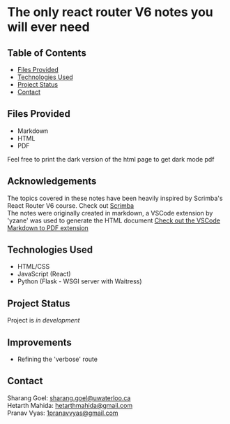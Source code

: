 # The only react router V6 notes you will ever need 

## Table of Contents
* [Files Provided](#files-provided)
* [Technologies Used](#technologies-used)
* [Project Status](#project-status)
* [Contact](#contact)
<!-- * [License](#license) -->

## Files Provided
- Markdown
- HTML
- PDF
<p>Feel free to print the dark version of the html page to get dark mode pdf</p>

## Acknowledgements
The topics covered in these notes have been heavily inspired by Scrimba's React Router V6 course. Check out
<a href="https://scrimba.com/learn/reactrouter6">Scrimba</a> <br>
The notes were originally created in markdown, a VSCode extension by 'yzane' was used to generate the HTML document
<a href="https://marketplace.visualstudio.com/items?itemName=yzane.markdown-pdf">Check out the VSCode Markdown to PDF extension</a>
## Technologies Used
- HTML/CSS
- JavaScript (React)
- Python (Flask - WSGI server with Waitress)


## Project Status
Project is *in development*

## Improvements
- Refining the 'verbose' route


## Contact
Sharang Goel: sharang.goel@uwaterloo.ca \
Hetarth Mahida: hetarthmahida@gmail.com \
Pranav Vyas: 1pranavvyas@gmail.com
